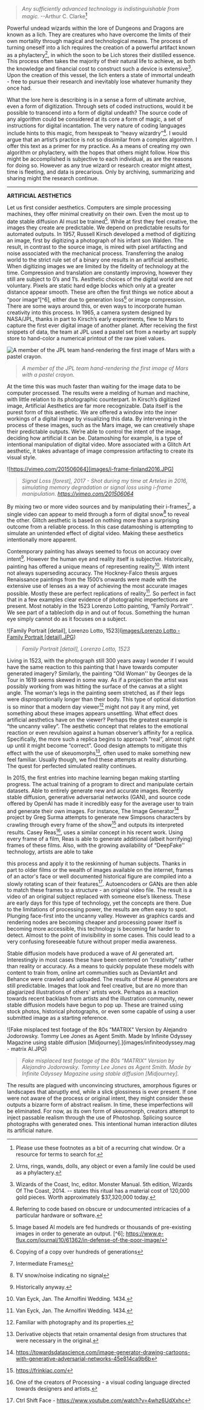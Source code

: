 >*Any sufficiently advanced technology is indistinguishable from magic.*
>--Arthur C. Clarke[^1]


Powerful undead wizards within the lore of Dungeons and Dragons are known as a lich. They are creatures who have overcome the limits of their own mortality through magical and technological means. The process of turning oneself into a lich requires the creation of a powerful artifact known as a phylactery[^2], in which the soon to be Lich stores their distilled essence. This process often takes the majority of their natural life to achieve, as both the knowledge and financial cost to construct such a device is extensive[^3]. Upon the creation of this vessel, the lich enters a state of immortal undeath - free to pursue their research and inevitably lose whatever humanity they once had. 

What the lore here is describing is in a sense a form of ultimate archive, even a form of digitization. Through sets of coded instructions, would it be possible to transcend into a form of digital undeath? The source code of any algorithm could be considered at its core a form of magic, a set of instructions for digital incantation. The very nature of coding languages include hints to this magic, from hexspeak to “heavy wizardry”[^4]. I would argue that an artist’s practice is not so dissimilar from a complex algorithm. I offer this text as a primer for my practice. As a means of creating my own algorithm or phylactery, with the hopes that others might follow. How this might be accomplished is subjective to each individual, as are the reasons for doing so. However as any true wizard or research creator might attest, time is fleeting, and data is precarious. Only by archiving, summarizing and sharing might the research continue. 

---
**ARTIFICIAL AESTHETICS**

Let us first consider aesthetics. Computers are simple processing machines, they offer minimal creativity on their own. Even the most up to date stable diffusion AI must be trained[^5]. While at first they feel creative, the images they create are predictable. We depend on predictable results for automated outputs. In 1957, Russell Kirsch developed a method of digitizing an image, first by digitizing a photograph of his infant son Walden. The result, in contrast to the source image, is mired with pixel artifacting and noise associated with the mechanical process. Transferring the analog world to the strict rule set of a binary one results in an artificial aesthetic. When digitizing images we are limited by the fidelity of technology at the time. Compression and translation are constantly improving, however they still are subject to 0’s and 1’s. Aesthetic choices of the digital world are not voluntary. Pixels are static hard edge blocks which only at a greater distance appear smooth. These are often the first things we notice about a “poor image”[^6], either due to generation loss[^7] or image compression. There are some ways around this, or even ways to incorporate human creativity into this process. In 1965, a camera system designed by NASA/JPL, thanks in part to Kirsch’s early experiments, flew to Mars to capture the first ever digital image of another planet. After receiving the first snippets of data, the team at JPL used a pastel set from a nearby art supply store to hand-color a numerical printout of the raw pixel values.

![A member of the JPL team hand-rendering the first image of Mars with a pastel crayon.](images/First_Image_Coloring.jpg)
>*A member of the JPL team hand-rendering the first image of Mars with a pastel crayon.*

At the time this was much faster than waiting for the image data to be computer processed. The results were a melding of human and machine, with little relation to its photographic counterpart. In Kirsch’s digitized image, Artificial Aesthetics are far more recognizable. Data itself is the purest form of this aesthetic. We are offered a window into the inner workings of a digital image by visualizing this data. By intervening in the process of these images, such as the Mars image, we can creatively shape their predictable outputs. We’re able to control the intent of the image, deciding how artificial it can be. Datamoshing for example, is a type of intentional manipulation of digital video. More associated with a Glitch Art aesthetic, it takes advantage of image compression artifacting to create its visual style. 

![https://vimeo.com/201506064](images/i-frame-finland2016.JPG)
>*Signal Loss [forest], 2017 - Shot during my time at Arteles in 2016, simulating memory degradation or signal loss using i-frame manipulation. https://vimeo.com/201506064*

By mixing two or more video sources and by manipulating their i-frames[^8], a single video can appear to meld through a form of digital snow[^9] to reveal the other. Glitch aesthetic is based on nothing more than a surprising outcome from a reliable process. In this case datamoshing is attempting to simulate an unintended effect of digital video. Making these aesthetics intentionally more apparent.

Contemporary painting has always seemed to focus on accuracy over intent[^10]. However the human eye and reality itself is subjective. Historically, painting has offered a unique means of representing reality[^11]. With intent not always superseding accuracy. The Hockney-Falco thesis argues Renaissance paintings from the 1500’s onwards were made with the extensive use of lenses as a way of achieving the most accurate images possible. Mostly these are perfect replications of reality[^11]. So perfect in fact that in a few examples clear evidence of photographic imperfections are present. Most notably in the 1523 Lorenzo Lotto painting, “Family Portrait''. We see part of a tablecloth dip in and out of focus. Something the human eye simply cannot do as it focuses on a subject.

![Family Portrait [detail], Lorenzo Lotto, 1523]([images/Lorenzo Lotto - Family Portrait [detail].JPG](https://github.com/badalmer/Studio/blob/main/images/Lorenzo%20Lotto%20-%20Family%20Portrait%20%5Bdetail%5D.JPG))
>*Family Portrait [detail], Lorenzo Lotto, 1523*

Living in 1523, with the photograph still 300 years away I wonder if I would have the same reaction to this painting that I have towards computer generated imagery? Similarly, the painting “Old Woman'' by Georges de la Tour in 1619 seems skewed in some way. As if a projection the artist was possibly working from was hitting the surface of the canvas at a slight angle. The woman's legs in the painting seem stretched, as if their legs were disproportionally longer than their body. This type of optical distortion is so minor that a modern day viewer[^12] might not pay it any mind, yet something about these images appears unsettling. What effect does artificial aesthetics have on the viewer? Perhaps the greatest example is “the uncanny valley”. The aesthetic concept that relates to the emotional reaction or even revulsion against a human observer’s affinity for a replica. Specifically, the more such a replica begins to approach “real”, almost right up until it might become “correct”. Good design attempts to mitigate this effect with the use of skeuomorphs[^13], often used to make something new feel familiar. Usually though, we find these attempts at reality disturbing. The quest for perfected simulated reality continues. 

In 2015, the first entries into machine learning began making startling progress. The actual training of a program to direct and manipulate certain datasets. Able to entirely generate new and accurate images. Recently stable diffusion, generative adversarial networks (GAN), and source code offered by OpenAI has made it incredibly easy for the average user to train and generate their own images. For instance, The Image Generator[^14] project by Greg Surma attempts to generate new Simpsons characters by crawling through every frame of the show[^15] and outputs its interpreted results. Casey Reas[^16], uses a similar concept in his recent work. Using every frame of a film, Reas is able to generate additional (albeit horrifying) frames of these films. Also, with the growing availability of “DeepFake'' technology, artists are able to take

this process and apply it to the reskinning of human subjects. Thanks in part to older films or the wealth of images available on the internet, frames of an actor's face or well documented historical figure are compiled into a slowly rotating scan of their features[^17]. Autoencoders or GANs are then able to match these frames to a structure - an original video file. The result is a video of an original subject replaced with someone else’s likeness. These are early days for this type of technology, yet the concepts are there. Due to the limitations of processing power, the results are often easy to spot. Plunging face-first into the uncanny valley. However as graphics cards and rendering nodes are becoming cheaper and processing power itself is becoming more accessible, this technology is becoming far harder to detect. Almost to the point of invisibility in some cases. This could lead to a very confusing foreseeable future without proper media awareness. 

Stable diffusion models have produced a wave of AI generated art. Interestingly in most cases these have been centered on “creativity” rather than reality or accuracy. As a means to quickly populate these models with content to train from, online art communities such as DeviantArt and Behance were crawled and uploaded. The results of these AI generators are still predictable. Images that look and feel creative, but are no more than plagiarized illustrations of others' artists work. Perhaps as a reaction towards recent backlash from artists and the illustration community, newer stable diffusion models have begun to pop up. These are trained using stock photos, historical photographs, or even some capable of using a user submitted image as a starting reference.

![Fake misplaced test footage of the 80s “MATRIX“ Version by Alejandro Jodorowsky. Tommy Lee Jones as Agent Smith. Made by Infinite Odyssey Magazine using stable diffusion [Midjourney].](images/infiniteodyssey.mag - matrix AI.JPG)
>*Fake misplaced test footage of the 80s “MATRIX“ Version by Alejandro Jodorowsky. Tommy Lee Jones as Agent Smith. Made by Infinite Odyssey Magazine using stable diffusion [Midjourney].*

The results are plagued with unconvincing structures, amorphous figures or landscapes that abruptly end, while a slick glossiness is ever present. If one were not aware of the process or original intent, they might consider these outputs a bizarre form of abstract realism. In time, these imperfections will be eliminated. For now, as its own form of skeuomorph, creators attempt to inject passable realism through the use of Photoshop. Splicing source photographs with generated ones. This intentional human interaction dilutes its artificial nature. 

[^1]: Please use these footnotes as a bit of a recurring chat window. Or a resource for terms to search for. 
[^2]: Urns, rings, wands, dolls, any object or even a family line could be used as a phylactery. 
[^3]: Wizards of the Coast, Inc, editor. Monster Manual. 5th edition, Wizards Of The Coast, 2014. -- states this ritual has a material cost of 120,000 gold pieces. Worth approximately $37,320,000 today. 
[^4]: Referring to code based on obscure or undocumented intricacies of a particular hardware or software.
[^5]: Image based AI models are fed hundreds or thousands of pre-existing images in order to generate an output.
[^6]; https://www.e-flux.com/journal/10/61362/in-defense-of-the-poor-image/
[^7]: Copying of a copy over hundreds of generations
[^8]: Intermediate Frames
[^9]: TV snow/noise indicating no signal
[^10]: Historically anyway.
[^11]: Van Eyck, Jan. The Arnolfini Wedding. 1434.
[^12]: Familiar with photography and its properties.
[^13]: Derivative objects that retain ornamental design from structures that were necessary in the original.
[^14]: https://towardsdatascience.com/image-generator-drawing-cartoons-with-generative-adversarial-networks-45e814ca9b6b
[^15]: https://frinkiac.com/
[^16]: One of the creators of Processing - a visual coding language directed towards designers and artists.
[^17]: Ctrl Shift Face - https://www.youtube.com/watch?v=4whz6UdXxhc
